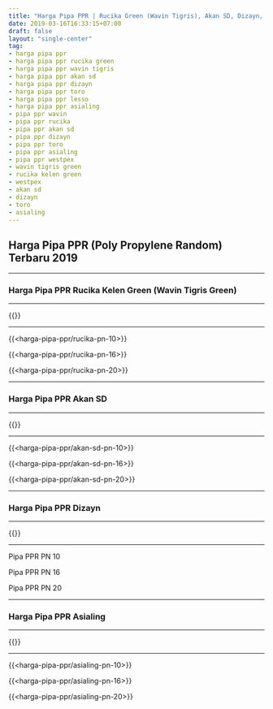 ```yaml
---
title: "Harga Pipa PPR | Rucika Green (Wavin Tigris), Akan SD, Dizayn, Toro, Dll"
date: 2019-03-16T16:33:15+07:00
draft: false
layout: "single-center"
tag:
- harga pipa ppr
- harga pipa ppr rucika green
- harga pipa ppr wavin tigris
- harga pipa ppr akan sd
- harga pipa ppr dizayn
- harga pipa ppr toro
- harga pipa ppr lesso
- harga pipa ppr asialing
- pipa ppr wavin
- pipa ppr rucika
- pipa ppr akan sd
- pipa ppr dizayn
- pipa ppr toro
- pipa ppr asialing
- pipa ppr westpex
- wavin tigris green
- rucika kelen green
- westpex
- akan sd
- dizayn
- toro
- asialing
---
```


## Harga Pipa PPR (Poly Propylene Random) Terbaru 2019

---

### Harga Pipa PPR Rucika Kelen Green (Wavin Tigris Green)

---

{{<kontak-button-udai>}}

---

{{<harga-pipa-ppr/rucika-pn-10>}}

{{<harga-pipa-ppr/rucika-pn-16>}}

{{<harga-pipa-ppr/rucika-pn-20>}}


---

### Harga Pipa PPR Akan SD

---

{{<kontak-button-udai>}}

---

{{<harga-pipa-ppr/akan-sd-pn-10>}}

{{<harga-pipa-ppr/akan-sd-pn-16>}}

{{<harga-pipa-ppr/akan-sd-pn-20>}}


---

### Harga Pipa PPR Dizayn

---

{{<kontak-button-udai>}}

---

Pipa PPR PN 10

Pipa PPR PN 16

Pipa PPR PN 20


---

### Harga Pipa PPR Asialing

---

{{<kontak-button-udai>}}

---

{{<harga-pipa-ppr/asialing-pn-10>}}

{{<harga-pipa-ppr/asialing-pn-16>}}

{{<harga-pipa-ppr/asialing-pn-20>}}